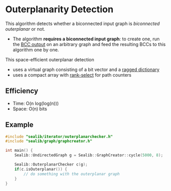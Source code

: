 Outerplanarity Detection
===
This algorithm detects whether a biconnected input graph is *biconnected outerplanar* or not.
- The algorithm **requires a biconnected input graph**: to create one, run the [BCC output](./bcc-iterator.md) on an arbitrary graph and feed the resulting BCCs to this algorithm one by one.

This space-efficient outerplanar detection
- uses a virtual graph consisting of a bit vector and a [ragged dictionary](./ragged-dictionary.md)
- uses a compact array with [rank-select](./rank-select.md) for path counters

## Efficiency
- Time: O(n log(log(n)))
- Space: O(n) bits

## Example
```cpp
#include "sealib/iterator/outerplanarchecker.h"
#include "sealib/graph/graphcreator.h"

int main() {
    Sealib::UndirectedGraph g = Sealib::GraphCreator::cycle(5000, 8);

    Sealib::OuterplanarChecker c(g);
    if(c.isOuterplanar()) {
        // do something with the outerplanar graph
    }
}
```
